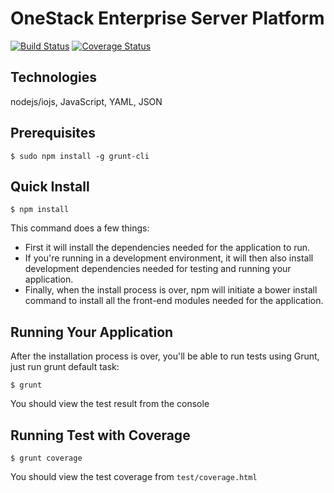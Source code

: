 OneStack Enterprise Server Platform
===================================

[![Build Status](https://travis-ci.org/e2tox/OneStack.svg)](https://travis-ci.org/e2tox/OneStack)
[![Coverage Status](https://coveralls.io/repos/e2tox/openstack/badge.svg)](https://coveralls.io/r/e2tox/openstack)

## Technologies
nodejs/iojs, JavaScript, YAML, JSON

## Prerequisites
```
$ sudo npm install -g grunt-cli
```

## Quick Install
```
$ npm install
```

This command does a few things:
* First it will install the dependencies needed for the application to run.
* If you're running in a development environment, it will then also install development dependencies needed for testing and running your application.
* Finally, when the install process is over, npm will initiate a bower install command to install all the front-end modules needed for the application.

## Running Your Application
After the installation process is over, you'll be able to run tests using Grunt, just run grunt default task:

```
$ grunt
```

You should view the test result from the console

## Running Test with Coverage

```
$ grunt coverage
```

You should view the test coverage from `test/coverage.html`
